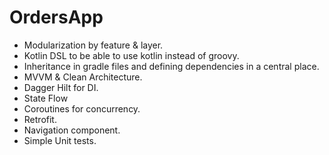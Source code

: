 # OrdersApp

- Modularization by feature & layer.
- Kotlin DSL to be able to use kotlin instead of groovy.
- Inheritance in gradle files and defining dependencies in a central place.
- MVVM & Clean Architecture.
- Dagger Hilt for DI.
- State Flow
- Coroutines for concurrency.
- Retrofit.
- Navigation component.
- Simple Unit tests.
